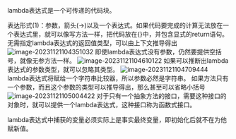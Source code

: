 lambda表达式是一个可传递的代码块。

表达形式(1)：参数，箭头(->)以及一个表达式。如果代码要完成的计算无法放在一个表达式里，就可以像写方法一样，把代码放在{}中，并包含显式的return语句。无需指定lambda表达式的返回值类型，可以由上下文推导得出
![image-20231121104351032](C:\Users\29278\AppData\Roaming\Typora\typora-user-images\image-20231121104351032.png)
即使lambda表达式没有参数，仍然要提供空括号，就像无参方法一样。
![image-20231121104610122](C:\Users\29278\AppData\Roaming\Typora\typora-user-images\image-20231121104610122.png)
如果可以推断出lambda表达式的参数类型，就可以忽略其类型。
![image-20231121104709444](C:\Users\29278\AppData\Roaming\Typora\typora-user-images\image-20231121104709444.png)
lambda表达式将赋给一个字符串比较器，所以参数必然是字符串。
如果方法只有一个参数，而且这个参数的类型可以推导得出，那么甚至可以省略小括号
![image-20231121105004422](C:\Users\29278\AppData\Roaming\Typora\typora-user-images\image-20231121105004422.png)
对于只有一个抽象方法的接口，需要这种接口的对象时，就可以提供一个lambda表达式，这种接口称为函数式接口。

lambda表达式中捕获的变量必须实际上是事实最终变量，即初始化后就不在为他赋新值。